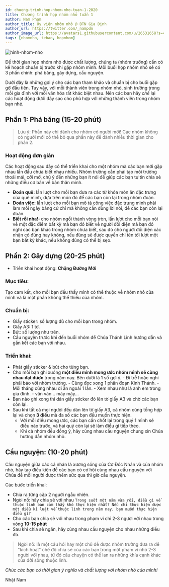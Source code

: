```yaml
---
id: chuong-trinh-hop-nhom-nho-tuan-1-2020
title: Chương trình họp nhóm nhỏ tuần 1
author: Nam Pham
author_title: Ủy viên nhóm nhỏ @ BTN Gia Định
author_url: https://twitter.com/_nampdn
author_image_url: https://avatars1.githubusercontent.com/u/26531658?s=460&v=4
tags: [nhomnho, tebao, hopnhom]
---
```


![hinh-nhom-nho](https://images.unsplash.com/photo-1529156069898-49953e39b3ac?ixlib=rb-1.2.1&ixid=eyJhcHBfaWQiOjEyMDd9&auto=format&fit=crop&w=3289&q=80)

Để thời gian họp nhóm nhỏ được chất lượng, chúng ta (nhóm trưởng) cần có kế hoạch chuẩn bị trước khi gặp nhóm mình.
Mỗi buổi họp nhóm nhỏ sẽ có 3 phần chính: phá băng, gây dựng, cầu nguyện.

Dưới đây là những gợi ý cho các bạn tham khảo và chuẩn bị cho buổi gặp gỡ đầu tiên. 
Tuy vậy, với mỗi thành viên trong nhóm nhỏ, sinh trưởng trong mỗi gia đình với mỗi văn hóa rất khác biệt nhau.
Nên các bạn hãy _chế_ lại các hoạt động dưới đây sao cho phù hợp với những thành viên trong nhóm bạn nhé.

## Phần 1: Phá băng (15-20 phút)

> Lưu ý: Phần này chỉ dành cho nhóm có người mới! Các nhóm không có người mới có thể bỏ qua phần này để dành nhiều thời gian cho phần 2.

### Hoạt động đơn giản

Các hoạt động sau đây có thể triển khai cho một nhóm mà các bạn mới gặp nhau lần đầu chưa biết nhau nhiều.
Nhóm trưởng cần phải tạo môi trường thoải mái, cởi mở, chú ý đến những bạn ít nói để giúp các bạn tự tin chia sẻ những điều cơ bản về bản thân mình.

- **Đoán quê:** lần lượt cho mỗi bạn đưa ra các từ khóa món ăn đặc trưng của quê mình, dựa trên món đó để các bạn còn lại trong nhóm đoán.
- **Đoán việc:** lần lượt cho mỗi bạn mô tả công việc đặc trưng mình phải làm mỗi ngày bằng cử chỉ mà không cần dùng lời nói, để các bạn còn lại đoán.
- **Biết rồi nha!:** cho nhóm ngồi thành vòng tròn, lần lượt cho mỗi bạn nói về một đặc điểm bất kỳ mà bạn đó biết về người đối diện mà bạn đó nghĩ các bạn khác trong nhóm chưa biết, sau đó cho người đối diện xác nhận có đúng hay không, nếu đúng sẽ được quyền chỉ tên tới lượt một bạn bất kỳ khác, nếu không đúng có thể bị sẹo.

## Phần 2: Gây dựng (20-25 phút)

- Triển khai hoạt động: **Chặng Đường Mới**

### Mục tiêu:

Tạo cam kết, cho mỗi bạn đều thấy mình có thể thuộc về nhóm nhỏ của mình và là một phần không thể thiếu của nhóm.

### Chuẩn bị:

- Giấy sticker: số lượng đủ cho mỗi bạn trong nhóm.
- Giấy A3: 1 tờ.
- Bút: số lượng như trên.
- Cầu nguyện trước khi đến buổi nhóm để Chúa Thánh Linh hướng dẫn và gắn kết các bạn với nhau.

### Triển khai:

- Phát giấy sticker & bút cho từng bạn.
- Cho mỗi bạn ghi xuống **một điều mình mong ước nhóm mình sẽ cùng nhau đạt được** trong năm nay. Bên dưới là 1 số gợi ý.
      - Đi trễ hoặc nghỉ phải báo với nhóm trưởng.
      - Cùng đọc xong 1 phân đoạn Kinh Thánh.
      - Mỗi tháng cùng nhau đi ăn ngoài 1 lần.
      - Xem nhau như là anh em trong gia đình.
      - vân vân... mây mây...
- Bạn nào ghi xong thì dán giấy sticker đó lên tờ giấy A3 và chờ các bạn còn lại.
- Sau khi tất cả mọi người đều dán lên tờ giấy A3, cả nhóm cùng tổng hợp lại và chọn **3 điều** mà đa số các bạn đều muốn thực hiện.
    - Với mỗi điều mong ước, các bạn cần chốt lại trong quý 1 mình sẽ điều nào trước, và hai quý còn lại sẽ làm điều gì tiếp theo.
    - Khi cả nhóm đều đồng ý, hãy cùng nhau cầu nguyện chung xin Chúa hướng dẫn nhóm nhỏ.

## Cầu nguyện: (10-20 phút)

Cầu nguyện giữa các cá nhân là xương sống của Cơ Đốc Nhân và của nhóm nhỏ, hãy tạo điều kiện để các bạn có cơ hội cùng nhau cầu nguyện với Chúa để mỗi người được thêm sức qua thì giờ cầu nguyện.

Các bước triển khai:
- Chia ra từng cặp 2 người ngẫu nhiên.
- Ngòi nổ: hãy chia sẻ với nhau `Trong suốt một năm vừa rồi, điều gì về thuộc linh bạn cảm thấy khó thực hiện nhất? Nếu chỉ thực hiện được một điều kỉ luật về thuộc linh trong năm nay, bạn muốn thực hiện điều gì?`
- Cho các bạn chia sẻ với nhau trong phạm vi chỉ 2-3 người với nhau trong vòng **10-15 phút**
- Sau khi chia sẻ ngắn, hãy cùng nhau cầu nguyện cho nhau những điều đó.

> Ngòi nổ: là một câu hỏi hay một chủ đề được nhóm trưởng đưa ra để "kích hoạt" chế độ chia sẻ của các bạn trong một phạm vi nhỏ 2-3 người với nhau, từ đó câu chuyện có thể lan ra những khía cạnh khác của đời sống thuộc linh.

_Chúc các bạn có thời gian ý nghĩa và chất lượng với nhóm nhỏ của mình!_

Nhật Nam